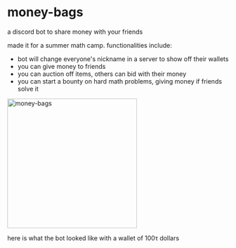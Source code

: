 # money-bags

a discord bot to share money with your friends

made it for a summer math camp. functionalities include:
  - bot will change everyone's nickname in a server to show off their wallets
  - you can give money to friends
  - you can auction off items, others can bid with their money
  - you can start a bounty on hard math problems, giving money if friends solve it

<img width="295" alt="money-bags" src="https://user-images.githubusercontent.com/34588972/151295883-b2f4581f-d494-41a9-a8bb-2cec681d9161.png">

here is what the bot looked like with a wallet of 100&tau; dollars
